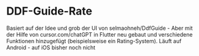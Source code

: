 # DDF-Guide-Rate
Basiert auf der Idee und grob der UI von selmaohneh/DdfGuide - Aber mit der Hilfe von cursor.com/chatGPT in Flutter neu gebaut und verschiedene Funktionen hinzugefügt (beispielsweise ein Rating-System). Läuft auf Android - auf iOS bisher noch nicht
